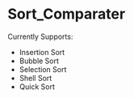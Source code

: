# Sort_Comparater
Currently Supports:
- Insertion Sort
- Bubble Sort
- Selection Sort
- Shell Sort
- Quick Sort